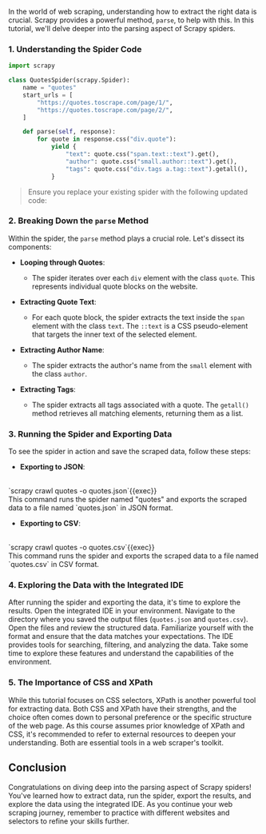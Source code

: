 In the world of web scraping, understanding how to extract the right data is crucial. Scrapy provides a powerful method, `parse`, to help with this. In this tutorial, we'll delve deeper into the parsing aspect of Scrapy spiders.

### 1. Understanding the Spider Code

```python
import scrapy

class QuotesSpider(scrapy.Spider):
    name = "quotes"
    start_urls = [
        "https://quotes.toscrape.com/page/1/",
        "https://quotes.toscrape.com/page/2/",
    ]

    def parse(self, response):
        for quote in response.css("div.quote"):
            yield {
                "text": quote.css("span.text::text").get(),
                "author": quote.css("small.author::text").get(),
                "tags": quote.css("div.tags a.tag::text").getall(),
            }
```
> Ensure you replace your existing spider with the following updated code:

### 2. Breaking Down the `parse` Method

Within the spider, the `parse` method plays a crucial role. Let's dissect its components:

- **Looping through Quotes**: 
  - The spider iterates over each `div` element with the class `quote`. This represents individual quote blocks on the website.

- **Extracting Quote Text**:
  - For each quote block, the spider extracts the text inside the `span` element with the class `text`. The `::text` is a CSS pseudo-element that targets the inner text of the selected element.

- **Extracting Author Name**:
  - The spider extracts the author's name from the `small` element with the class `author`.

- **Extracting Tags**:
  - The spider extracts all tags associated with a quote. The `getall()` method retrieves all matching elements, returning them as a list.

### 3. Running the Spider and Exporting Data

To see the spider in action and save the scraped data, follow these steps:

- **Exporting to JSON**:
<br>
`scrapy crawl quotes -o quotes.json`{{exec}}
<br>
This command runs the spider named "quotes" and exports the scraped data to a file named `quotes.json` in JSON format.

- **Exporting to CSV**:
<br>
`scrapy crawl quotes -o quotes.csv`{{exec}}
<br>
This command runs the spider and exports the scraped data to a file named `quotes.csv` in CSV format.

### 4. Exploring the Data with the Integrated IDE

After running the spider and exporting the data, it's time to explore the results. Open the integrated IDE in your environment. Navigate to the directory where you saved the output files (`quotes.json` and `quotes.csv`). Open the files and review the structured data. Familiarize yourself with the format and ensure that the data matches your expectations. The IDE provides tools for searching, filtering, and analyzing the data. Take some time to explore these features and understand the capabilities of the environment.

### 5. The Importance of CSS and XPath

While this tutorial focuses on CSS selectors, XPath is another powerful tool for extracting data. Both CSS and XPath have their strengths, and the choice often comes down to personal preference or the specific structure of the web page. As this course assumes prior knowledge of XPath and CSS, it's recommended to refer to external resources to deepen your understanding. Both are essential tools in a web scraper's toolkit.

## Conclusion

Congratulations on diving deep into the parsing aspect of Scrapy spiders! You've learned how to extract data, run the spider, export the results, and explore the data using the integrated IDE. As you continue your web scraping journey, remember to practice with different websites and selectors to refine your skills further.
